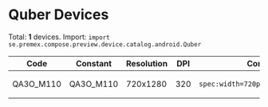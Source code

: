 # Quber Devices

Total: **1** devices. Import: `import se.premex.compose.preview.device.catalog.android.Quber`

| Code | Constant | Resolution | DPI | Compose Spec | Preview Usage |
|------|----------|------------|-----|-------------|---------------|
| QA3O_M110 | QA3O_M110 | 720x1280 | 320 | `spec:width=720px,height=1280px,dpi=320` | `@Preview(device = Quber.QA3O_M110)` |

<!-- Generated automatically. Do not edit manually. -->
